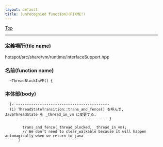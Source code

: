 ```yaml
---
layout: default
title: (unrecognied function)(FIXME!)
---
```

[Top](../index.html)

--- 
### 定義場所(file name)
hotspot/src/share/vm/runtime/interfaceSupport.hpp

### 名前(function name)
```
  ~ThreadBlockInVM() {
```

### 本体部(body)
```
  {- -------------------------------------------
  (1) ThreadStateTransition::trans_and_fence() を呼んで, JavaThreadState を _thread_in_vm に変更する.
      ---------------------------------------- -}

	    trans_and_fence(_thread_blocked, _thread_in_vm);
	    // We don't need to clear_walkable because it will happen automagically when we return to java
	  }
	
```


